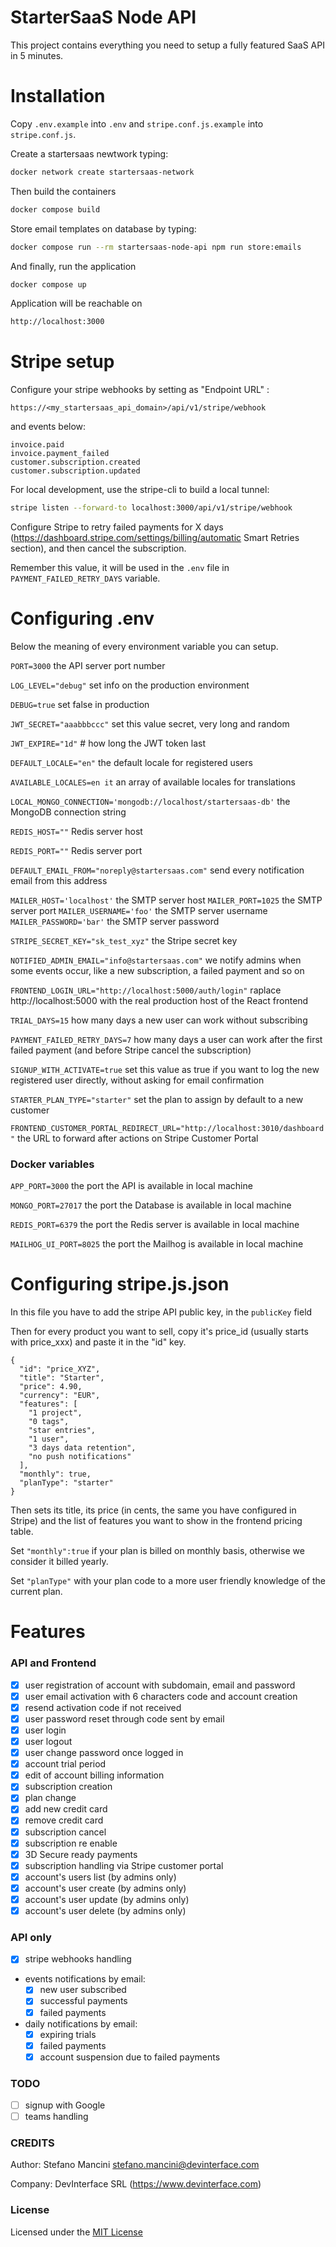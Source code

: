 # StarterSaaS Node API

This project contains everything you need to setup a fully featured SaaS API in 5 minutes.

# Installation

Copy `.env.example` into `.env` and `stripe.conf.js.example` into `stripe.conf.js`.

Create a startersaas newtwork typing:

```bash
docker network create startersaas-network
```

Then build the containers

```bash
docker compose build
```

Store email templates on database by typing:

```bash
docker compose run --rm startersaas-node-api npm run store:emails
```

And finally, run the application

```bash
docker compose up
```

Application will be reachable on

```bash
http://localhost:3000
```

# Stripe setup

Configure your stripe webhooks by setting as "Endpoint URL" :

```
https://<my_startersaas_api_domain>/api/v1/stripe/webhook
```

and events below:

```
invoice.paid
invoice.payment_failed
customer.subscription.created
customer.subscription.updated
```

For local development, use the stripe-cli to build a local tunnel:

```bash
stripe listen --forward-to localhost:3000/api/v1/stripe/webhook
```

Configure Stripe to retry failed payments for X days (https://dashboard.stripe.com/settings/billing/automatic Smart Retries section), and then cancel the subscription.

Remember this value, it will be used in the `.env` file in `PAYMENT_FAILED_RETRY_DAYS` variable.

# Configuring .env

Below the meaning of every environment variable you can setup.

`PORT=3000` the API server port number

`LOG_LEVEL="debug"` set info on the production environment

`DEBUG=true` set false in production

`JWT_SECRET="aaabbbccc"` set this value secret, very long and random

`JWT_EXPIRE="1d"` # how long the JWT token last

`DEFAULT_LOCALE="en"` the default locale for registered users

`AVAILABLE_LOCALES=en it` an array of available locales for translations

`LOCAL_MONGO_CONNECTION='mongodb://localhost/startersaas-db'` the MongoDB connection string

`REDIS_HOST=""` Redis server host

`REDIS_PORT=""` Redis server port

`DEFAULT_EMAIL_FROM="noreply@startersaas.com"` send every notification email from this address

`MAILER_HOST='localhost'` the SMTP server host
`MAILER_PORT=1025` the SMTP server port
`MAILER_USERNAME='foo'` the SMTP server username
`MAILER_PASSWORD='bar'` the SMTP server password

`STRIPE_SECRET_KEY="sk_test_xyz"` the Stripe secret key

`NOTIFIED_ADMIN_EMAIL="info@startersaas.com"` we notify admins when some events occur, like a new subscription, a failed payment and so on

`FRONTEND_LOGIN_URL="http://localhost:5000/auth/login"` raplace http://localhost:5000 with the real production host of the React frontend

`TRIAL_DAYS=15` how many days a new user can work without subscribing

`PAYMENT_FAILED_RETRY_DAYS=7` how many days a user can work after the first failed payment (and before Stripe cancel the subscription)

`SIGNUP_WITH_ACTIVATE=true` set this value as true if you want to log the new registered user directly, without asking for email confirmation

`STARTER_PLAN_TYPE="starter"` set the plan to assign by default to a new customer

`FRONTEND_CUSTOMER_PORTAL_REDIRECT_URL="http://localhost:3010/dashboard"` the URL to forward after actions on Stripe Customer Portal

### Docker variables

`APP_PORT=3000` the port the API is available in local machine

`MONGO_PORT=27017` the port the Database is available in local machine

`REDIS_PORT=6379` the port the Redis server is available in local machine

`MAILHOG_UI_PORT=8025` the port the Mailhog is available in local machine

# Configuring stripe.js.json

In this file you have to add the stripe API public key, in the `publicKey` field

Then for every product you want to sell, copy it's price_id (usually starts with price_xxx) and paste it in the "id" key.

```
{
  "id": "price_XYZ",
  "title": "Starter",
  "price": 4.90,
  "currency": "EUR",
  "features": [
    "1 project",
    "0 tags",
    "star entries",
    "1 user",
    "3 days data retention",
    "no push notifications"
  ],
  "monthly": true,
  "planType": "starter"
}
```

Then sets its title, its price (in cents, the same you have configured in Stripe) and the list of features you want to show in the frontend pricing table.

Set `"monthly":true` if your plan is billed on monthly basis, otherwise we consider it billed yearly.

Set `"planType"` with your plan code to a more user friendly knowledge of the current plan.

# Features

### API and Frontend

- [x] user registration of account with subdomain, email and password
- [x] user email activation with 6 characters code and account creation
- [x] resend activation code if not received
- [x] user password reset through code sent by email
- [x] user login
- [x] user logout
- [x] user change password once logged in
- [x] account trial period
- [x] edit of account billing information
- [x] subscription creation
- [x] plan change
- [x] add new credit card
- [x] remove credit card
- [x] subscription cancel
- [x] subscription re enable
- [x] 3D Secure ready payments
- [x] subscription handling via Stripe customer portal
- [x] account's users list (by admins only)
- [x] account's user create (by admins only)
- [x] account's user update (by admins only)
- [x] account's user delete (by admins only)

### API only

- [x] stripe webhooks handling
- events notifications by email:
  - [x] new user subscribed
  - [x] successful payments
  - [x] failed payments
- daily notifications by email:
  - [x] expiring trials
  - [x] failed payments
  - [x] account suspension due to failed payments

### TODO

- [ ] signup with Google
- [ ] teams handling

### CREDITS

Author: Stefano Mancini <stefano.mancini@devinterface.com>

Company: DevInterface SRL (https://www.devinterface.com)

### License

Licensed under the [MIT License](https://github.com/devinterface/startersaas-node-api/blob/master/LICENSE)
